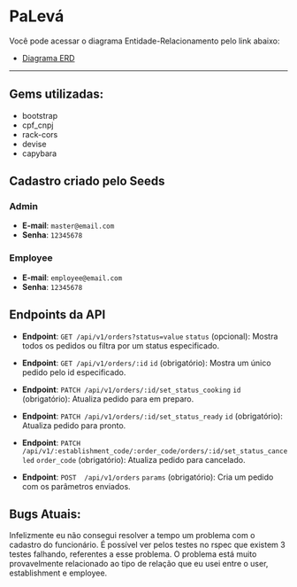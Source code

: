 # PaLevá 

Você pode acessar o diagrama Entidade-Relacionamento pelo link abaixo:
- [Diagrama ERD](https://drawsql.app/teams/just-me-110/diagrams/paleva)

---

## Gems utilizadas:
- bootstrap
- cpf_cnpj
- rack-cors
- devise
- capybara


## Cadastro criado pelo Seeds

### Admin
- **E-mail**: `master@email.com`
- **Senha**: `12345678`

### Employee
- **E-mail**: `employee@email.com`
- **Senha**: `12345678`


## Endpoints da API

- **Endpoint**: `GET /api/v1/orders?status=value`
`status` (opcional): Mostra todos os pedidos ou filtra por um status especificado.

- **Endpoint**: `GET /api/v1/orders/:id`
`id` (obrigatório): Mostra um único pedido pelo id especificado.

- **Endpoint**: `PATCH /api/v1/orders/:id/set_status_cooking`
`id` (obrigatório): Atualiza pedido para em preparo.

- **Endpoint**: `PATCH /api/v1/orders/:id/set_status_ready`
`id` (obrigatório): Atualiza pedido para pronto.

- **Endpoint**: `PATCH /api/v1/:establishment_code/:order_code/orders/:id/set_status_canceled`
`order_code` (obrigatório): Atualiza pedido para cancelado.

- **Endpoint**: `POST  /api/v1/orders`
`params` (obrigatório): Cria um pedido com os parâmetros enviados.


## Bugs Atuais:

Infelizmente eu não consegui resolver a tempo um problema com o cadastro do funcionário. É possível ver
pelos testes no rspec que existem 3 testes falhando, referentes a esse problema. O problema está muito provavelmente
relacionado ao tipo de relação que eu usei entre o user, establishment e employee.